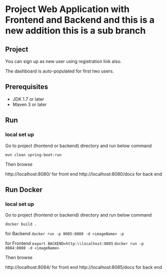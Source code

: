 # Project Web Application with Frontend and Backend and this is a new addition this is a sub branch

## Project
You can sign up as new user using registration link also.

The dashboard is auto-populated for first two users. 

## Prerequisites

- JDK 1.7 or later
- Maven 3 or later

## Run
### local set up
Go to project (frontend or backend) directory and run below command

```mvn clean spring-boot:run```

Then browse

http://localhost:8080/ for front end
http://localhost:8080/docs for back end

## Run Docker
### local set up
Go to project (frontend or backend) directory and run below command

```docker build .```

for Backend
```docker run -p 8085:8080 -d <imageName> -p```


for Frontend
```export BACKEND=http:\\localhost:8085```
```docker run -p 8084:8080 -d <imageName>```

Then browse

http://localhost:8084/ for front end
http://localhost:8085/docs for back end
